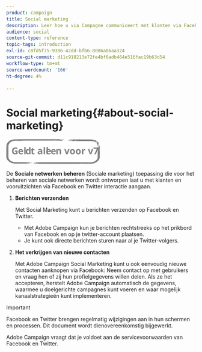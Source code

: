 ```yaml
---
product: campaign
title: Social marketing
description: Leer hoe u via Campagne communiceert met klanten via Facebook en Twitter
audience: social
content-type: reference
topic-tags: introduction
exl-id: c8fd5f75-9386-42dd-bfb6-8086a86aa324
source-git-commit: d11c918213e72fe4bf6adb464e516fac19b63d54
workflow-type: tm+mt
source-wordcount: '166'
ht-degree: 4%

---
```


# Social marketing{#about-social-marketing}

![](../../assets/v7-only.svg)

De **Sociale netwerken beheren** (Sociale marketing) toepassing die voor het beheren van sociale netwerken wordt ontworpen laat u met klanten en vooruitzichten via Facebook en Twitter interactie aangaan.

1. **Berichten verzenden**

   Met Social Marketing kunt u berichten verzenden op Facebook en Twitter.

   * Met Adobe Campaign kun je berichten rechtstreeks op het prikbord van Facebook en op je twitter-account plaatsen.
   * Je kunt ook directe berichten sturen naar al je Twitter-volgers.

1. **Het verkrijgen van nieuwe contacten**

   Met Adobe Campaign Social Marketing kunt u ook eenvoudig nieuwe contacten aanknopen via Facebook: Neem contact op met gebruikers en vraag hen of zij hun profielgegevens willen delen. Als ze het accepteren, herstelt Adobe Campaign automatisch de gegevens, waarmee u doelgerichte campagnes kunt voeren en waar mogelijk kanaalstrategieën kunt implementeren.

>[!IMPORTANT]
>
>Facebook en Twitter brengen regelmatig wijzigingen aan in hun schermen en processen. Dit document wordt dienovereenkomstig bijgewerkt.
>
>Adobe Campaign vraagt dat je voldoet aan de servicevoorwaarden van Facebook en Twitter.
